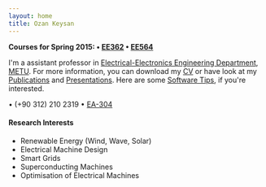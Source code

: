 ```yaml
---
layout: home
title: Ozan Keysan
---
```


**Courses for Spring 2015: <span class="meta">&#8226;</span> [EE362](/ee362) <span class="meta">&#8226;</span>  [EE564](/ee564)**

<!---
**[STAR Projects](/star)**
-->

I'm a assistant professor in  [Electrical-Electronics Engineering Department](http://www.eee.metu.edu.tr), [METU](http://www.metu.edu.tr).
For more information, you can download my [CV](/cv) or have look at my [Publications](/papers) and [Presentations](/presentations). Here are some [Software Tips](/tips), if you're interested.

<p> <script type="text/javascript">
// http://csarven.ca/hiding-email-addresses
    var string1 = "keysan";
    var string2 = "@";
    var string3 = "metu.edu.tr";
    var string4 = string1 + string2 + string3;
    document.write("<a href=" + "mail" + "to:" + string1 + string2 + string3 + ">" + string4 + "</a>");

</script>

<span class="meta">&#8226;</span>
(+90 312) 210 2319 <span class="meta">&#8226;</span>  <a href="https://goo.gl/maps/MiFNc">EA-304</a> </p>

#### Research Interests

- Renewable Energy (Wind, Wave, Solar)
- Electrical Machine Design
- Smart Grids
- Superconducting Machines
- Optimisation of Electrical Machines
